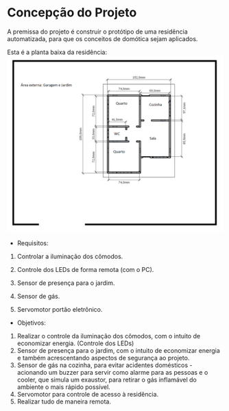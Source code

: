 # Concepção do Projeto

A premissa do projeto é construir o protótipo de uma residência automatizada, para que os conceitos de domótica sejam aplicados.

Esta é a planta baixa da residência:
![Planta baixa](./figuras/NOVAplantabaixa.png)

* Requisitos:

1. Controlar a iluminação dos cômodos.

2. Controle dos LEDs de forma remota (com o PC).

3. Sensor de presença para o jardim.

4. Sensor de gás.

5. Servomotor portão eletrônico.

* Objetivos:

1. Realizar o controle da iluminação dos cômodos, com o intuito de economizar energia. (Controle dos LEDs)
2. Sensor de presença para o jardim, com o intuito de economizar energia e também acrescentando aspectos de segurança ao projeto.
3. Sensor de gás na cozinha, para evitar acidentes domésticos - acionando um buzzer para servir como alarme para as pessoas e o cooler, que simula um exaustor, para retirar o gás inflamável do ambiente o mais rápido possível.
4. Servomotor para controle de acesso à residência.
5. Realizar tudo de maneira remota.



